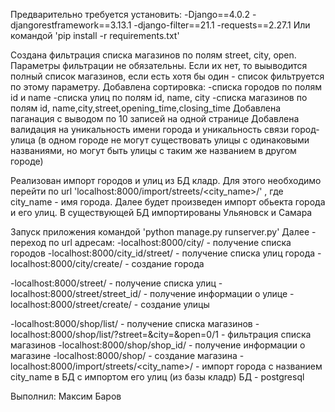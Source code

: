 Предварительно требуется установить:
-Django==4.0.2
-djangorestframework==3.13.1
-django-filter==21.1
-requests==2.27.1
Или командой 'pip install -r requirements.txt'

Создана фильтрация списка магазинов по полям street, city, open. Параметры фильтрации не обязательны. Если их нет, то выыводится полный список магазинов, если есть хотя бы один - список фильтруется по этому параметру. Добавлена сортировка: -списка городов по полям id и name
-списка улиц по полям id, name, city
-списка магазинов по полям id, name,city,street,opening_time,closing_time
Добавлена паганация с выводом по 10 записей на одной странице
Добавлена валидация на уникальность имени города и уникальность связи город-улица (в одном городе не могут существовать улицы с одинаковыми названиями, но могут быть улицы с таким же названием в другом городе)

Реализован импорт городов и улиц из БД кладр. Для этого необходимо перейти по url 'localhost:8000/import/streets/<city_name>/' , где city_name - имя города. Далее будет произведен импорт обьекта города и его улиц. В существующей БД импортированы Ульяновск и Самара

Запуск приложения командой 'python manage.py runserver.py'
Далее - переход по url адресам:
-localhost:8000/city/ - получение списка городов
-localhost:8000/city_id/street/ - получение списка улиц города
-localhost:8000/city/create/ - создание города

-localhost:8000/street/ - получение списка улиц
-localhost:8000/street/street_id/ - получение информации о улице
-localhost:8000/street/create/ - создание улицы

-localhost:8000/shop/list/ - получение списка магазинов
-localhost:8000/shop/list/?street=&city=&open=0/1 - фильтрация списка магазинов
-localhost:8000/shop/shop_id/ - получение информации о магазине
-localhost:8000/shop/ - создание магазина
-localhost:8000/import/streets/<city_name>/ - импорт города с названием city_name в БД с импортом его улиц (из базы кладр)
БД - postgresql

Выполнил: Максим Баров